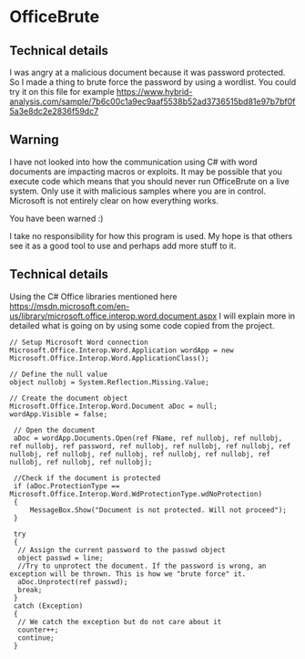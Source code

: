 OfficeBrute
====================

Technical details
---------------------
I was angry at a malicious document because it was password protected. So I made a thing to brute force the password by using a wordlist.  You could try it on this file for example
https://www.hybrid-analysis.com/sample/7b6c00c1a9ec9aaf5538b52ad3736515bd81e97b7bf0f5a3e8dc2e2836f59dc7

## Warning

I have not looked into how the communication using C# with word documents are impacting macros or exploits. It may be possible that you execute code which means that you should never run OfficeBrute on a live system. Only use it with malicious samples where you are in control. Microsoft is not entirely clear on how everything works.

You have been warned :)

I take no responsibility for how this program is used. My hope is that others see it as a good tool to use and perhaps add more stuff to it.

## Technical details
Using the C# Office libraries mentioned here https://msdn.microsoft.com/en-us/library/microsoft.office.interop.word.document.aspx
I will explain more in detailed what is going on by using some code copied from the project. 

````
// Setup Microsoft Word connection
Microsoft.Office.Interop.Word.Application wordApp = new Microsoft.Office.Interop.Word.ApplicationClass();

// Define the null value
object nullobj = System.Reflection.Missing.Value;

// Create the document object
Microsoft.Office.Interop.Word.Document aDoc = null;
wordApp.Visible = false;

 // Open the document
 aDoc = wordApp.Documents.Open(ref FName, ref nullobj, ref nullobj, ref nullobj, ref password, ref nullobj, ref nullobj, ref nullobj, ref nullobj, ref nullobj, ref nullobj, ref nullobj, ref nullobj, ref nullobj, ref nullobj, ref nullobj);

 //Check if the document is protected
 if (aDoc.ProtectionType == Microsoft.Office.Interop.Word.WdProtectionType.wdNoProtection)
 {
     MessageBox.Show("Document is not protected. Will not proceed");
 }

 try
 {
  // Assign the current password to the passwd object
  object passwd = line;
  //Try to unprotect the document. If the password is wrong, an exception will be thrown. This is how we "brute force" it.
  aDoc.Unprotect(ref passwd);
  break;
 }
 catch (Exception)
 {
  // We catch the exception but do not care about it
  counter++;
  continue;
 }

````

